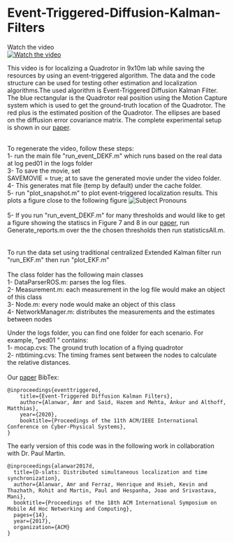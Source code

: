 # Event-Triggered-Diffusion-Kalman-Filters

Watch the video <br />
[![Watch the video](https://img.youtube.com/vi/IcBoE3KHGwQ/0.jpg)](https://youtu.be/IcBoE3KHGwQ)


This video is for localizing a Quadrotor in 9x10m lab while saving the resources by using an event-triggered algorithm. The data and the code structure can be used for testing other estimation and localization algorithms.The used algorithm is Event-Triggered Diffusion Kalman Filter. The blue rectangular is the Quadrotor real position using the Motion Capture system which is used to get the ground-truth location of the Quadrotor. The red plus is the estimated position of the Quadrotor. The ellipses are based on the diffusion error covariance matrix. The complete experimental setup is shown in our [paper](https://arxiv.org/pdf/1711.00493.pdf). <br /><br />


To regenerate the video, follow these steps:<br />
1- run the main file "run_event_DEKF.m" which runs based on the real data at log ped01 in the logs folder <br /> 
3- To save the movie, set<br />
SAVEMOVIE = true; 
at to save the generated movie under the video folder.<br />
4- This generates mat file (temp by default) under the cache folder. <br />5- run "plot_snapshot.m" to plot event-triggered localization results. This plots a figure close to the following figure
<img
src="ImgsOut/temp.png"
raw=true
alt="Subject Pronouns"
style="margin-right: 10px;"
/>
<br />
<br />
5- If you run "run_event_DEKF.m" for many thresholds and would like to get a figure showing the statiscs in Figure 7 and 8 in our [paper](https://arxiv.org/pdf/1711.00493.pdf), run Generate_reports.m over the the chosen thresholds then run statisticsAll.m.
<br />
<br />
<br />
To run the data set using traditional centralized Extended Kalman filter run "run_EKF.m" then run "plot_EKF.m"
<br />
<br />
The class folder has the following main classes<br />
1- DataParserROS.m: parses the log files.<br />
2- Measurement.m: each measurement in the log file would make an object of this class<br />
3- Node.m: every node would make an object of this class <br />
4- NetworkManager.m: distributes the measurements and the estimates between nodes <br />

Under the logs folder, you can find one folder for each scenario. For example, "ped01 " contains: <br />1- mocap.cvs: The ground truth location of a flying quadrotor <br /> 2- ntbtiming.cvs: The timing frames sent between the nodes to calculate the relative distances. <br /> <br /> 
Our [paper](https://arxiv.org/pdf/1711.00493.pdf) BibTex:

```
@inproceedings{eventtriggered,
    title={Event-Triggered Diffusion Kalman Filters},
    author={Alanwar, Amr and Said, Hazem and Mehta, Ankur and Althoff, Matthias},
    year={2020},
    booktitle={Proceedings of the 11th ACM/IEEE International Conference on Cyber-Physical Systems},
}
```
The early version of this code was in the following work in collaboration with Dr. Paul Martin.

```
@inproceedings{alanwar2017d,
  title={D-slats: Distributed simultaneous localization and time synchronization},
  author={Alanwar, Amr and Ferraz, Henrique and Hsieh, Kevin and Thazhath, Rohit and Martin, Paul and Hespanha, Joao and Srivastava, Mani},
  booktitle={Proceedings of the 18th ACM International Symposium on Mobile Ad Hoc Networking and Computing},
  pages={14},
  year={2017},
  organization={ACM}
}
```
